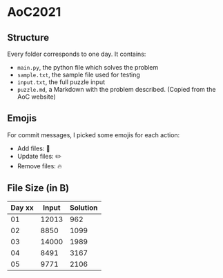 # AoC2021

## Structure

Every folder corresponds to one day. It contains:

* `main.py`, the python file which solves the problem
* `sample.txt`, the sample file used for testing
* `input.txt`, the full puzzle input
* `puzzle.md`, a Markdown with the problem described. (Copied from the AoC website)

## Emojis

For commit messages, I picked some emojis for each action:

* Add files: 🍱
* Update files: ✏️
* Remove files: 🔥

## File Size (in B)

|Day xx|Input|Solution|
|------|-----|--------|
|01|12013|962|
|02|8850|1099|
|03|14000|1989|
|04|8491|3167|
|05|9771|2106|
